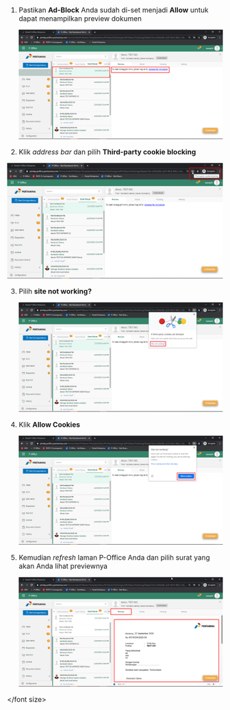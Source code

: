 <font size="3">

1. Pastikan **Ad-Block** Anda sudah di-set menjadi **Allow** untuk dapat menampilkan preview dokumen

   ![gambar](FAQ/FQ01.png)

2. Klik *address bar* dan pilih **Third-party cookie blocking**

  ![gambar](FAQ/FQ02.png)

3. Pilih **site not working?**

	![gambar](FAQ/FQ03.png)

4. Klik **Allow Cookies**

    ![gambar](FAQ/FQ04.png)

5. Kemudian *refresh* laman P-Office Anda dan pilih surat yang akan Anda lihat previewnya 

	![gambar](FAQ/FQ05.png)

</font size>